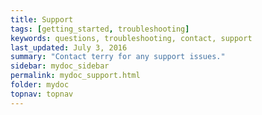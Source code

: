 ```yaml
---
title: Support
tags: [getting_started, troubleshooting]
keywords: questions, troubleshooting, contact, support
last_updated: July 3, 2016
summary: "Contact terry for any support issues."
sidebar: mydoc_sidebar
permalink: mydoc_support.html
folder: mydoc
topnav: topnav
---
```


